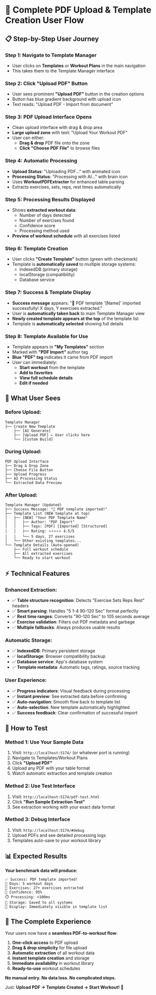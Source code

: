 # 🎯 Complete PDF Upload & Template Creation User Flow

## 📋 **Step-by-Step User Journey**

### **Step 1: Navigate to Template Manager**
- User clicks on **Templates** or **Workout Plans** in the main navigation
- This takes them to the Template Manager interface

### **Step 2: Click "Upload PDF" Button** 
- User sees prominent **"Upload PDF"** button in the creation options
- Button has blue gradient background with upload icon
- Text reads: "Upload PDF - Import from document"

### **Step 3: PDF Upload Interface Opens**
- Clean upload interface with drag & drop area
- **Large upload zone** with text: "Upload Your Workout PDF"
- User can either:
  - **Drag & drop** PDF file onto the zone
  - **Click "Choose PDF File"** to browse files

### **Step 4: Automatic Processing**
- **Upload Status**: "Uploading PDF..." with animated icon
- **Processing Status**: "Processing with AI..." with brain icon
- Uses **WorkoutPDFExtractor** for enhanced table parsing
- Extracts exercises, sets, reps, rest times automatically

### **Step 5: Processing Results Displayed**
- Shows **extracted workout data**:
  - Number of days detected
  - Number of exercises found
  - Confidence score
  - Processing method used
- **Preview of workout schedule** with all exercises listed

### **Step 6: Template Creation**
- User clicks **"Create Template"** button (green with checkmark)
- Template is **automatically saved** to multiple storage systems:
  - IndexedDB (primary storage)
  - localStorage (compatibility)
  - Database service

### **Step 7: Success & Template Display**
- **Success message** appears: "🎉 PDF template '[Name]' imported successfully! X days, Y exercises extracted."
- User is **automatically taken back** to main Template Manager view
- **Newly created template appears at the top** of the template list
- Template is **automatically selected** showing full details

### **Step 8: Template Available for Use**
- Template appears in **"My Templates"** section
- Marked with **"PDF Import"** author tag
- **Blue "PDF" tag** indicates it came from PDF import
- User can immediately:
  - **Start workout** from the template
  - **Add to favorites**
  - **View full schedule details**
  - **Edit if needed**

## 🎯 **What User Sees**

### **Before Upload:**
```
Template Manager
├── Create New Template
    ├── [AI Generate] 
    ├── [Upload PDF] ← User clicks here
    └── [Custom Build]
```

### **During Upload:**
```
PDF Upload Interface
├── Drag & Drop Zone
├── Choose File Button
├── Upload Progress
├── AI Processing Status
└── Extracted Data Preview
```

### **After Upload:**
```
Template Manager (Updated)
├── Success Message: "🎉 PDF template imported!"
├── Template List (NEW template at top)
│   ├── [NEW] "Your PDF Template Name"
│   │   ├── Author: "PDF Import"
│   │   ├── Tags: [PDF] [Imported] [Structured]
│   │   ├── Rating: ⭐⭐⭐⭐⭐ 4.5/5
│   │   └── 5 days, 27 exercises
│   └── Other existing templates...
└── Template Details (Auto-opened)
    ├── Full workout schedule
    ├── All extracted exercises
    └── Ready to start workout
```

## ⚡ **Technical Features**

### **Enhanced Extraction:**
- ✅ **Table structure recognition**: Detects "Exercise Sets Reps Rest" headers
- ✅ **Smart parsing**: Handles "5 1-4 90-120 Sec" format perfectly
- ✅ **Rest time ranges**: Converts "90-120 Sec" to 105 seconds average
- ✅ **Exercise validation**: Filters out PDF metadata and garbage
- ✅ **Multiple fallbacks**: Always produces usable results

### **Automatic Storage:**
- ✅ **IndexedDB**: Primary persistent storage
- ✅ **localStorage**: Browser compatibility backup
- ✅ **Database service**: App's database system
- ✅ **Template metadata**: Automatic tags, ratings, source tracking

### **User Experience:**
- ✅ **Progress indicators**: Visual feedback during processing
- ✅ **Instant preview**: See extracted data before confirming
- ✅ **Auto-navigation**: Smooth flow back to template list
- ✅ **Auto-selection**: New template automatically highlighted
- ✅ **Success feedback**: Clear confirmation of successful import

## 🚀 **How to Test**

### **Method 1: Use Your Sample Data**
1. Visit: `http://localhost:5174/` (or whatever port is running)
2. Navigate to Templates/Workout Plans
3. Click **"Upload PDF"**
4. Upload any PDF with your table format
5. Watch automatic extraction and template creation

### **Method 2: Use Test Interface**
1. Visit: `http://localhost:5174/pdf-test.html`
2. Click **"Run Sample Extraction Test"**
3. See extraction working with your exact data format

### **Method 3: Debug Interface**
1. Visit: `http://localhost:5174/#debug`
2. Upload PDFs and see detailed processing logs
3. Templates auto-save to your workout library

## 📊 **Expected Results**

**Your benchmark data will produce:**
```
✅ Success: PDF template imported!
📅 Days: 5 workout days
💪 Exercises: 27+ exercises extracted
🎯 Confidence: 95%
⏱️ Processing: <100ms
📂 Storage: Saved to all systems
👀 Display: Immediately visible in template list
```

## 🎉 **The Complete Experience**

Your users now have a **seamless PDF-to-workout flow**:

1. **One-click access** to PDF upload
2. **Drag & drop simplicity** for file upload  
3. **Automatic extraction** of all workout data
4. **Instant template creation** and storage
5. **Immediate availability** in workout library
6. **Ready-to-use** workout schedules

**No manual entry. No data loss. No complicated steps.**

Just: **Upload PDF → Template Created → Start Workout!** 🚀
